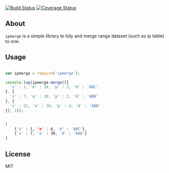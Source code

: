 [![Build Status](https://secure.travis-ci.org/aleafs/ipmerge.png?branch=master)](http://travis-ci.org/aleafs/ipmerge)
[![Coverage Status](https://coveralls.io/repos/aleafs/ipmerge/badge.png)](https://coveralls.io/r/aleafs/ipmerge)

## About

`ipmerge` is a simple library to tidy and merge range dataset (such as ip table) to one.

## Usage

```javascript

var ipmerge = require('ipmerge');

console.log(ipmerge.merge([{
  's' : 1, 'e' : 10, 'p' : 3, 'd' : 'ABC'
}, {
  's' : 7, 'e' : 20, 'p' : 2, 'd' : 'ABB'
}, {
  's' : 21, 'e' : 30, 'p' : 4, 'd' : 'ABB'
}], 1));

```

```bash

[
	{'s' : 1, 'e' : 6, 'd' : 'ABC'},
	{'s' : 7, 'e' : 30, 'd' : 'AAA'}
]

```

## License

MIT

